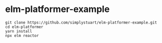 # elm-platformer-example

```
git clone https://github.com/simplystuart/elm-platformer-example.git
cd elm-platformer
yarn install
npx elm reactor
```
